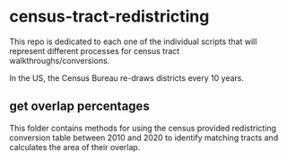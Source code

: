 # census-tract-redistricting

This repo is dedicated to each one of the individual scripts that will represent different processes for census tract  
walkthroughs/conversions. 

In the US, the Census Bureau re-draws districts every 10 years. 

## get overlap percentages
This folder contains methods for using the census provided redistricting conversion table between 2010 and 2020 to identify matching tracts and calculates the area of their overlap.
